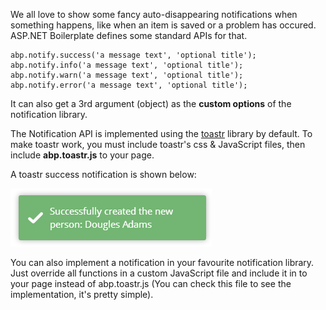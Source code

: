 We all love to show some fancy auto-disappearing notifications when
something happens, like when an item is saved or a problem has occured.
ASP.NET Boilerplate defines some standard APIs for that.

    abp.notify.success('a message text', 'optional title');
    abp.notify.info('a message text', 'optional title');
    abp.notify.warn('a message text', 'optional title');
    abp.notify.error('a message text', 'optional title');

It can also get a 3rd argument (object) as the **custom options** of the
notification library.

The Notification API is implemented using the
[toastr](http://codeseven.github.io/toastr/demo.html) library by
default. To make toastr work, you must include toastr's css &
JavaScript files, then include **abp.toastr.js** to your page. 

A toastr success notification is shown below:

<img src="../images/success_notification.png" alt="Success notification using toastr.js" class="img-thumbnail" />

You can also implement a notification in your favourite notification
library. Just override all functions in a custom JavaScript file and
include it in to your page instead of abp.toastr.js (You can check this
file to see the implementation, it's pretty simple).
